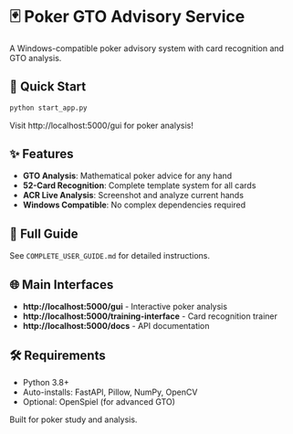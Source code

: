# 🃏 Poker GTO Advisory Service

A Windows-compatible poker advisory system with card recognition and GTO analysis.

## 🚀 Quick Start

```bash
python start_app.py
```

Visit http://localhost:5000/gui for poker analysis!

## ✨ Features

- **GTO Analysis**: Mathematical poker advice for any hand
- **52-Card Recognition**: Complete template system for all cards  
- **ACR Live Analysis**: Screenshot and analyze current hands
- **Windows Compatible**: No complex dependencies required

## 📖 Full Guide

See `COMPLETE_USER_GUIDE.md` for detailed instructions.

## 🌐 Main Interfaces

- **http://localhost:5000/gui** - Interactive poker analysis
- **http://localhost:5000/training-interface** - Card recognition trainer
- **http://localhost:5000/docs** - API documentation

## 🛠 Requirements

- Python 3.8+
- Auto-installs: FastAPI, Pillow, NumPy, OpenCV
- Optional: OpenSpiel (for advanced GTO)

Built for poker study and analysis.